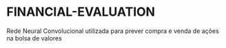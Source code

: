 # FINANCIAL-EVALUATION
Rede Neural Convolucional utilizada para prever compra e venda de ações na bolsa de valores
